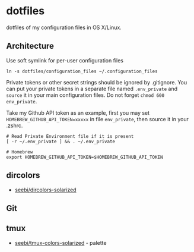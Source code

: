 # dotfiles

dotfiles of my configuration files in OS X/Linux.

## Architecture

Use soft symlink for per-user configuration files

```
ln -s dotfiles/configuration_files ~/.configuration_files
```

Private tokens or other secret strings should be ignored by .gitignore. You can put your private tokens in a separate file named `.env_private` and `source` it in your main configuration files. Do not forget `chmod 600 env_private`.

Take my Github API token as an example, first you may set `HOMEBREW_GITHUB_API_TOKEN=xxxxx` in file `env_private`, then source it in your .zshrc.

```
# Read Private Environment file if it is present
[ -r ~/.env_private ] && . ~/.env_private

# Homebrew
export HOMEBREW_GITHUB_API_TOKEN=$HOMEBREW_GITHUB_API_TOKEN
```

## dircolors

- [seebi/dircolors-solarized](https://github.com/seebi/dircolors-solarized)

## Git

## tmux

- [seebi/tmux-colors-solarized](https://github.com/seebi/tmux-colors-solarized) - palette
